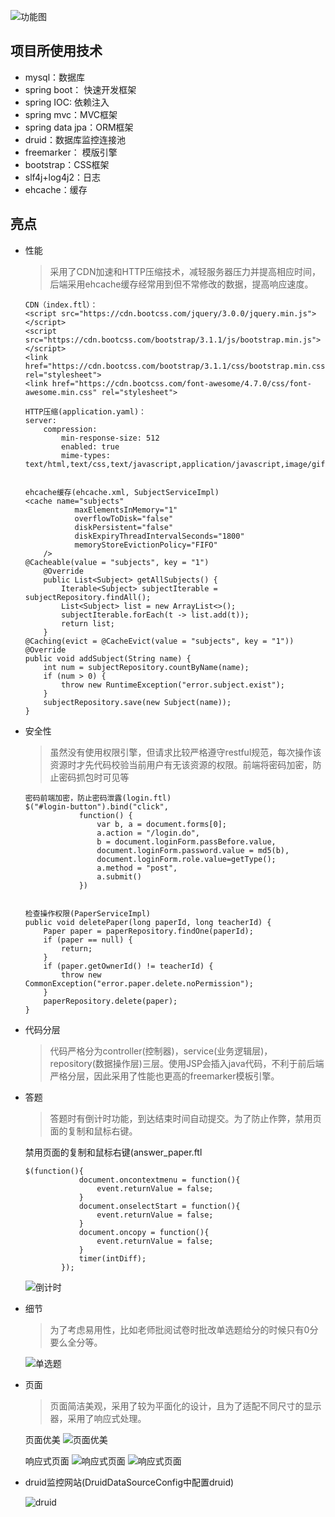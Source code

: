 ![功能图](files/feature.png)

##  项目所使用技术
- mysql：数据库
- spring boot： 快速开发框架
- spring IOC: 依赖注入
- spring mvc：MVC框架
- spring data jpa：ORM框架
- druid：数据库监控连接池
- freemarker： 模版引擎
- bootstrap：CSS框架
- slf4j+log4j2：日志
- ehcache：缓存

## 亮点
- 性能

    > 采用了CDN加速和HTTP压缩技术，减轻服务器压力并提高相应时间，后端采用ehcache缓存经常用到但不常修改的数据，提高响应速度。
    
    ```
    CDN（index.ftl）：
    <script src="https://cdn.bootcss.com/jquery/3.0.0/jquery.min.js"></script>
    <script src="https://cdn.bootcss.com/bootstrap/3.1.1/js/bootstrap.min.js"></script>
    <link href="https://cdn.bootcss.com/bootstrap/3.1.1/css/bootstrap.min.css" rel="stylesheet">
    <link href="https://cdn.bootcss.com/font-awesome/4.7.0/css/font-awesome.min.css" rel="stylesheet">
    
    HTTP压缩(application.yaml)：
    server:
        compression:
            min-response-size: 512
            enabled: true
            mime-types: text/html,text/css,text/javascript,application/javascript,image/gif,image/png,image/jpg
    
    
    ehcache缓存(ehcache.xml, SubjectServiceImpl)
    <cache name="subjects"
               maxElementsInMemory="1"
               overflowToDisk="false"
               diskPersistent="false"
               diskExpiryThreadIntervalSeconds="1800"
               memoryStoreEvictionPolicy="FIFO"
        />
    @Cacheable(value = "subjects", key = "1")
        @Override
        public List<Subject> getAllSubjects() {
            Iterable<Subject> subjectIterable = subjectRepository.findAll();
            List<Subject> list = new ArrayList<>();
            subjectIterable.forEach(t -> list.add(t));
            return list;
        }
    @Caching(evict = @CacheEvict(value = "subjects", key = "1"))
    @Override
    public void addSubject(String name) {
        int num = subjectRepository.countByName(name);
        if (num > 0) {
            throw new RuntimeException("error.subject.exist");
        }
        subjectRepository.save(new Subject(name));
    }
    ```
    
- 安全性
    > 虽然没有使用权限引擎，但请求比较严格遵守restful规范，每次操作该资源时才先代码校验当前用户有无该资源的权限。前端将密码加密，防止密码抓包时可见等
    
    ```
    密码前端加密，防止密码泄露(login.ftl)
    $("#login-button").bind("click",
                function() {
                    var b, a = document.forms[0];
                    a.action = "/login.do",
                    b = document.loginForm.passBefore.value,
                    document.loginForm.password.value = md5(b),
                    document.loginForm.role.value=getType();
                    a.method = "post",
                    a.submit()
                })
    
    
    检查操作权限(PaperServiceImpl)
    public void deletePaper(long paperId, long teacherId) {
        Paper paper = paperRepository.findOne(paperId);
        if (paper == null) {
            return;
        }
        if (paper.getOwnerId() != teacherId) {
            throw new CommonException("error.paper.delete.noPermission");
        }
        paperRepository.delete(paper);
    }
    ```
    
- 代码分层
    > 代码严格分为controller(控制器)，service(业务逻辑层)，repository(数据操作层)三层。使用JSP会插入java代码，不利于前后端严格分层，因此采用了性能也更高的freemarker模板引擎。
    
- 答题
    > 答题时有倒计时功能，到达结束时间自动提交。为了防止作弊，禁用页面的复制和鼠标右键。
 
    禁用页面的复制和鼠标右键(answer_paper.ftl
    ```
    $(function(){
                document.oncontextmenu = function(){
                    event.returnValue = false;
                }
                document.onselectStart = function(){
                    event.returnValue = false;
                }
                document.oncopy = function(){
                    event.returnValue = false;
                }
                timer(intDiff);
            });
    ```
    
    ![倒计时](files/time.png)
    
    
- 细节
    > 为了考虑易用性，比如老师批阅试卷时批改单选题给分的时候只有0分要么全分等。
    
     ![单选题](files/choose.png)
    
- 页面
    > 页面简洁美观，采用了较为平面化的设计，且为了适配不同尺寸的显示器，采用了响应式处理。
    
    页面优美
    ![页面优美](files/beauty.png)
    
    响应式页面
    ![响应式页面](files/response1.png)
    ![响应式页面](files/response2.png)

- druid监控网站(DruidDataSourceConfig中配置druid)

   ![druid](files/druid.png)